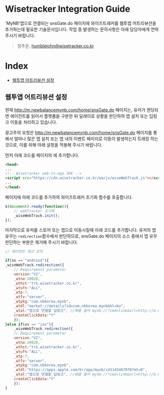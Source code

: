 # Wisetracker Integration Guide
'MyNB'앱으로 연결되는 snsGate.do 페이지에 와이즈트래커를 웹투앱 어트리뷰션을 추가하는데 필요한 기술문서입니다. 작업 중 발생하는 문의사항은 아래 담당자에게 연락 주시기 바랍니다.

> 정주온, humblejohn@wisetracker.co.kr

# Index
* [웹투앱 어트리뷰션 설정](./mynb.md#웹투앱-어트리뷰션-설정)

## 웹투앱 어트리뷰션 설정
현재 http://m.newbalancemynb.com/home/snsGate.do 페이지는, 유저가 랜딩되면 에이전트를 읽어서 플랫폼을 구분한 뒤 딜레이로 상황을 판단하여 앱 설치 또는 딥링크 이동을 처리하고 있습니다.

광고주의 요청은 http://m.newbalancemynb.com/home/snsGate.do 페이지를 통해서 얼마나 많은 앱 설치 또는 앱 내의 이벤트 페이지로 이동이 발생하는지 트래킹 하는 것으로, 이를 위해 아래 설정을 적용해 주시기 바랍니다.

먼저 아래 코드를 페이지의 <head>에 추가합니다.

``` html
<head>
...
<!-- Wisetracker web-to-app SDK -->
<script src="https://cdn.wisetracker.co.kr/wa/js/wiseWebTrack.js"></script>
...
</head>
```

페이지에 아래 코드를 추가하여 와이즈트래커 초기화 함수를 호출합니다.
``` javascript
$(document).ready(function(){  
	// webTracker 초기화 
	_wiseWebTrack.init();
});
```

마지막으로 유저를 스토어 또는 앱으로 이동시킬때 아래 코드를 추가합니다. 유저의 앱 유무는 `redirection`함수에서 판단하므로, snsGate.do 페이지의 소스 중에서 앱 유무 판단하는 부분은 제거해 주시기 바랍니다.
``` javascript
// 에이전트 체크 로직

if(os == "android"){
_wiseWebTrack.redirection({
	// Requirement parameter
	version:"V2",
	_wtno:10028,
	_wthst:"trk.wisetracker.co.kr",
	_wtufn:"ALL",
	_wtp:7,
	_wtfv:"server",
	_wtpkg:"com.nbkorea.mynb", 
	_wtdl:"market://details?id=com.nbkorea.mynb&hl=ko",
	_wtal:"앱으로 연결할 딥링크", //예를 들어 mynb://?cmd=link&url=http://m.newbalancemynb.com/event/eventDetail.do?eventIdx=44
	createClickData:"Y"
	});
}else if(os == "ios"){
	_wiseWebTrack.redirection({
	// Requirement parameter
	version:"V2",
	_wtno:10028,
	_wthst:"trk.wisetracker.co.kr",
	_wtufn:"ALL",
	_wtp:7,
	_wtfv:"server",
	_wtpkg:"com.nbkorea.mynb",
	_wtdl:"https://apps.apple.com/kr/app/mynb/id1143467078?mt=8",
	_wtal:"앱으로 연결할 딥링크", //예를 들어 mynb://?cmd=link&url=http://m.newbalancemynb.com/event/eventDetail.do?eventIdx=44
	createClickData:"Y"
	});
}
```

